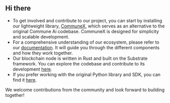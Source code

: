 ## Hi there 

- To get involved and contribute to our project, you can start by installing our lightweight library, [CommuneX](https://github.com/agicommies/communex), which serves as an alternative to the original Commune Ai codebase. CommuneX is designed for simplicity and scalable development.
- For a comprehensive understanding of our ecosystem, please refer to our [documentation](https://communeai.org/docs/getting-started/intro). It will guide you through the different components and how they work together.
- Our blockchain node is written in Rust and built on the Substrate framework. You can explore the codebase and contribute to its development [here](https://github.com/commune-ai/subspace).
- If you prefer working with the original Python library and SDK, you can find it [here](https://github.com/commune-ai/commune).

We welcome contributions from the community and look forward to building together!
